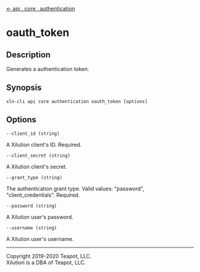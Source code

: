 [<- api . core . authentication](index.md)

# oauth_token

## Description

Generates a authentication token.

## Synopsis

```
xln-cli api core authentication oauth_token [options]
```

## Options

`--client_id (string)`

A Xilution client's ID. Required.

`--client_secret (string)`

A Xilution client's secret.

`--grant_type (string)`

The authentication grant type. Valid values: "password", "client_credentials". Required.

`--password (string)`

A Xilution user's password.

`--username (string)`

A Xilution user's username.

---

Copyright 2019-2020 Teapot, LLC.  
Xilution is a DBA of Teapot, LLC.
